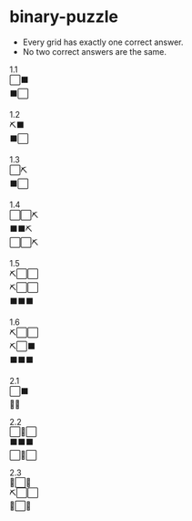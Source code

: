 # binary-puzzle
- Every grid has exactly one correct answer.
- No two correct answers are the same.

1.1  
⬜⬛  
⬛⬜

1.2  
⛏️⬛  
⬛⬜

1.3  
⬜⛏️  
⬛⬜

1.4  
⬜⬜⛏️  
⬛⬛⛏️  
⬜⬜⛏️

1.5  
⛏️⬜⬜  
⛏️⬜⬜  
⬛⬛⬛

1.6  
⛏️⬜⬜  
⛏️⬜⬛  
⬛⬛⬛

2.1  
⬜⬛  
🌸🌸

2.2  
⬜🌸⬜  
⬛⬛⬛  
⬜🌸⬜

2.3  
🌸⬜🌸  
⛏️⬜⬜  
🌸⬜🌸

